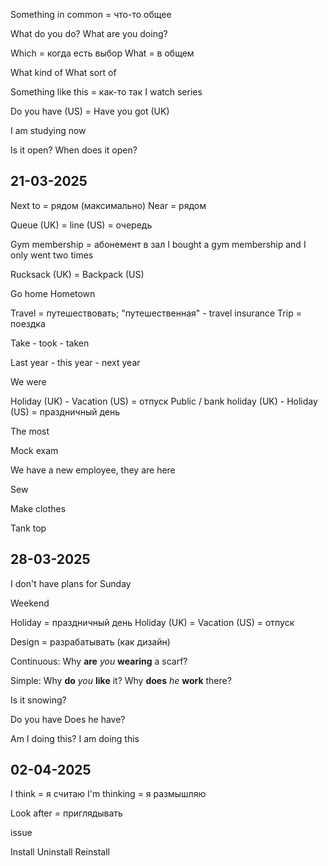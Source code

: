 
Something in common = что-то общее

What do you do?
What are you doing?

Which = когда есть выбор
What = в общем

What kind of
What sort of 

Something like this = как-то так
I watch series 

Do you have (US) = Have you got (UK)

I am studying now

Is it open?
When does it open?

## 21-03-2025

Next to = рядом (максимально)
Near = рядом

Queue (UK) = line (US) = очередь

Gym membership = абонемент в зал
	I bought a gym membership and I only went two times

Rucksack (UK) = Backpack (US)

Go home
Hometown 

Travel = путешествовать; "путешественная" - travel insurance
Trip = поездка

Take - took - taken

Last year - this year - next year

We were

Holiday (UK) - Vacation (US) = отпуск
Public / bank holiday (UK) - Holiday (US) = праздничный день

The most 

Mock exam 

We have a new employee, they are here

Sew

Make clothes 

Tank top 

## 28-03-2025

I don't have plans for Sunday

Weekend 

Holiday = праздничный день 
Holiday (UK) = Vacation (US) = отпуск

Design = разрабатывать (как дизайн)

Continuous:
	Why **are** *you* **wearing** a scarf?

Simple:
	Why **do** *you* **like** it?
	Why **does** *he* **work** there?

Is it snowing?


Do you have
Does he have?

Am I doing this?
I am doing this

## 02-04-2025

I think = я считаю
I'm thinking = я размышляю

Look after = приглядывать

issue 

Install
Uninstall
Reinstall